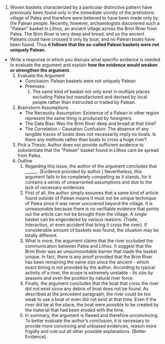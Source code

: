 
1. Woven baskets characterized by a particular distinctive pattern have previously been found only in the immediate vicinity of the prehistoric village of Palea and therefore were believed to have been made only by the Palean people. Recently, however, archaeologists discovered such a "Palean" basket in Lithos, an ancient village across the Brim River from Palea. The Brim River is very deep and broad, and so the ancient Paleans could have crossed it only by boat, and no Palean boats have been found. Thus **it follows that the so-called Palean baskets were not uniquely Palean.**

- Write a response in which you discuss what specific evidence is needed to evaluate the argument and explain **how the evidence would weaken or strengthen the argument**.
	1. Evaluate the Argument
		- Conclusion: Palean baskets were not uniquely Palean
		- Premises:
			1. The same kind of basket not only exist in multiple places excluding Palea but manufactured and devised by local people rather than instructed or traded by Palean.
	2. Brainstorm Assumptions
		- The Necessity Assumption: Existence of a Palean in other region represent the same thing is produced by foreigners.
		- The Data Bias: Was the Brim River deep and broad at that time?
		- The Correlation – Causation Confusion: The absence of any tangible traces of boats does not necessarily imply no boats. Is there any methods rather than boats to cross a huge river?
	3. Pick a Thesis: Author does not provide sufficient evidence to substantiate that the "Palean" basket found in Lithos cant be spread from Palea.
	4. Outline
		1. Regarding this issue, the author of the argument concludes that ______. [Evidence provided by author.] Nevertheless, this argument fails to be completely compelling as it stands, for it contains a series of unwarranted assumptions and due to the lack of necessary evidences.
		2. First of all, the author simply assumes that a same kind of article found outside of Palean means it must not be unique technique of Palea since it was never uncovered beyond the village. It is unreasonable because there is no verifiable evidence that points out the article can not be brought from the village. A single basket can be engendered by various reasons. (Trade, Interaction, or even accident that bring it cross the river). If considerable amount of baskets was found, the situation may be totally different.
		3. What is more, the argument claims that the river occluded the communication between Palea and Lithos. It suggest that the Brim River was an unsurmountable barrier that made the basket unique. In fact, there is any proof provided that the Brim River has been remaining the same size since the ancient - which exact timing is not provided by the author. According to typical activity of a river, the scope is extremely unstable - its size by seasons and even the position by natural river force.
		4. Finally, the argument concludes that the boat that cross the river did not exist since any debris of boat does not be found. As described at the precedent paragraph, the river could be too weak to use a boat or even did not exist at that time. Even if the river did be at the place, the boat were possible to be created by the material that had been eroded with the time.
		5. In summary, the argument is flawed and therefore unconvincing. To better evaluate the author’s conclusion, it is necessary to provide more convincing and unbiased evidences, reason more frigidly and rule out all other possible explanations. [Better Evidence].

